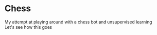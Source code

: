 # Chess

My attempt at playing around with a chess bot and unsupervised learning
Let's see how this goes
